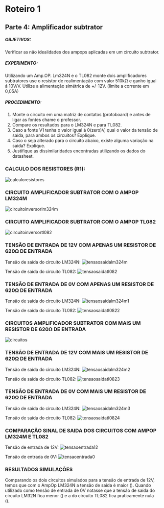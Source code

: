 # Roteiro 1

## Parte 4: Amplificador subtrator

##### OBJETIVOS:

Verificar as não idealidades dos ampops aplicadas em um circuito subtrator.

##### EXPERIMENTO:

Utilizando um Amp.OP. Lm324N e o TL082 monte dois amplificadores subtratores
use o resistor de realimentação com valor 510kΩ e ganho igual á 10V/V. Utilize a alimentação simétrica de +/-12V. (limite a corrente em 0,05A)

##### PROCEDIMENTO:

1. Monte o circuito em uma matriz de contatos (protoboard) e antes de ligar as fontes chame o professor.
2. Compare os resultados para o LM324N e para TL082.
3. Caso a fonte V1 tenha o valor igual á 0(zero)V, qual o valor da tensão de saída, para ambos os circuitos? Explique.
4. Caso o seja alterado para o circuito abaixo, existe alguma variação na saída? Explique.
5. Justifique as dissimilaridades encontradas utilizando os dados do datasheet.

### CALCULO DOS RESISTORES (R1):

![calculoresistores](/resources/imagens/relatorio1/parte4/)


### CIRCUITO AMPLIFICADOR SUBTRATOR COM O AMPOP LM324M

![circuitoinversorlm324m](/resources/imagens/relatorio1/parte4/circuitoinversorlm324m.png)

### CIRCUITO AMPLIFICADOR SUBTRATOR COM O AMPOP TL082

![circuitoinversortl082](/resources/imagens/relatorio1/parte4/circuitoinversortl082.png)

### TENSÃO DE ENTRADA DE 12V COM APENAS UM RESISTOR DE 620Ω DE ENTRADA

Tensão de saída do circuito LM324N:
![tensaosaidalm324m](/resources/imagens/relatorio1/parte4/tensaosaidalm324m.png)

Tensão de saída do circuito TL082:
![tensaosaidatl082](/resources/imagens/relatorio1/parte4/tensaosaidatl082.png)

### TENSÃO DE ENTRADA DE 0V COM APENAS UM RESISTOR DE 620Ω DE ENTRADA

Tensão de saída do circuito LM324N:
![tensaosaidalm324m1](/resources/imagens/relatorio1/parte4/tensaosaidalm324m1.png)

Tensão de saída do circuito TL082:
![tensaosaidatl0822](/resources/imagens/relatorio1/parte4/tensaosaidatl0822.png)

### CIRCUITOS AMPLIFICADOR SUBTRATOR COM MAIS UM RESISTOR DE 620Ω DE ENTRADA

![circuitos](/resources/imagens/relatorio1/parte4/circuitos.png)

### TENSÃO DE ENTRADA DE 12V COM MAIS UM RESISTOR DE 620Ω DE ENTRADA

Tensão de saída do circuito LM324N:
![tensaosaidalm324m2](/resources/imagens/relatorio1/parte4/tensaosaidalm324m2.png)

Tensão de saída do circuito TL082:
![tensaosaidatl0823](/resources/imagens/relatorio1/parte4/tensaosaidatl0823.png)

### TENSÃO DE ENTRADA DE 0V COM MAIS UM RESISTOR DE 620Ω DE ENTRADA

Tensão de saída do circuito LM324N:
![tensaosaidalm324m3](/resources/imagens/relatorio1/parte4/tensaosaidalm324m3.png)

Tensão de saída do circuito TL082:
![tensaosaidatl0824](/resources/imagens/relatorio1/parte4/tensaosaidatl0824.png)

### COMPARAÇÃO SINAL DE SAIDA DOS CIRCUITOS COM AMPOP LM324M E TL082

Tensão de entrada de 12V:
![tensaoentrada12](/resources/imagens/relatorio1/parte4/tensaoentrada12.png)

Tensão de entrada de 0V:
![tensaoentrada0](/resources/imagens/relatorio1/parte4/tensaoentrada0.png)

### RESULTADOS SIMULAÇÕES
Comparando os dois circuitos simulados para a tensão de entrada de 12V, temos que com o AmpOp LM324N a tensão de saída é maior (). Quando utilizado como tensão de entrada de 0V notasse que a tensão de saída do circuito LM32N fica menor () e a do circuito TL082 fica praticamente nula ().
